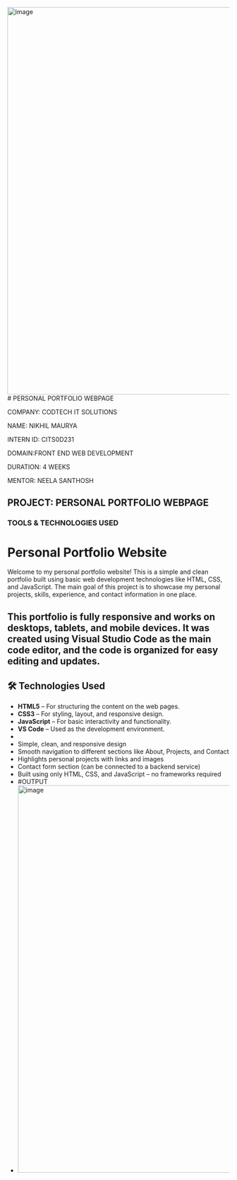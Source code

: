 <img width="1896" height="875" alt="image" src="https://github.com/user-attachments/assets/857e76ab-6d58-401e-8209-0713627c2fde" /># PERSONAL PORTFOLIO WEBPAGE

COMPANY: CODTECH IT SOLUTIONS

NAME: NIKHIL MAURYA

INTERN ID: CITS0D231

DOMAIN:FRONT END WEB DEVELOPMENT

DURATION: 4 WEEKS

MENTOR: NEELA SANTHOSH

## PROJECT: PERSONAL PORTFOLIO WEBPAGE

### TOOLS & TECHNOLOGIES USED
# Personal Portfolio Website

Welcome to my personal portfolio website! This is a simple and clean portfolio built using basic web development technologies like HTML, CSS, and JavaScript. The main goal of this project is to showcase my personal projects, skills, experience, and contact information in one place.

This portfolio is fully responsive and works on desktops, tablets, and mobile devices. It was created using Visual Studio Code as the main code editor, and the code is organized for easy editing and updates.
---
## 🛠 Technologies Used

- **HTML5** – For structuring the content on the web pages.
- **CSS3** – For styling, layout, and responsive design.
- **JavaScript** – For basic interactivity and functionality.
- **VS Code** – Used as the development environment.
- 
- Simple, clean, and responsive design
- Smooth navigation to different sections like About, Projects, and Contact
- Highlights personal projects with links and images
- Contact form section (can be connected to a backend service)
- Built using only HTML, CSS, and JavaScript – no frameworks required
- #OUTPUT
- <img width="1896" height="875" alt="image" src="https://github.com/user-attachments/assets/d925b7b6-a05c-4e26-95d1-a5c83b0acb69" />


